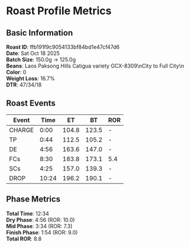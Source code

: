 # Roast Profile Metrics

## Basic Information
**Roast ID**: ffb191f9c9054133bf84bd1e47cf47d6  
**Date**: Sat Oct 18 2025  
**Batch Size**: 150.0g → 125.0g  
**Beans**: Laos Paksong Hills Catigua variety GCX-8309\nCity to Full City\n  
**Color**: 0  
**Weight Loss**: 16.7%  
**DTR**: 47/34/18  

## Roast Events

| Event | Time | ET | BT | ROR |
|-------|------|----|----|-----|
| CHARGE | 0:00 | 104.8 | 123.5 | - |
| TP | 0:44 | 112.5 | 105.2 | - |
| DE | 4:56 | 163.6 | 147.0 | - |
| FCs | 8:30 | 183.8 | 173.1 | 5.4 |
| SCs | 4:25 | 157.0 | 139.3 | - |
| DROP | 10:24 | 196.2 | 190.1 | - |

## Phase Metrics
**Total Time**: 12:34  
**Dry Phase**: 4:56 (ROR: 10.0)  
**Mid Phase**: 3:34 (ROR: 7.3)  
**Finish Phase**: 1:54 (ROR: 9.0)  
**Total ROR**: 8.8  
